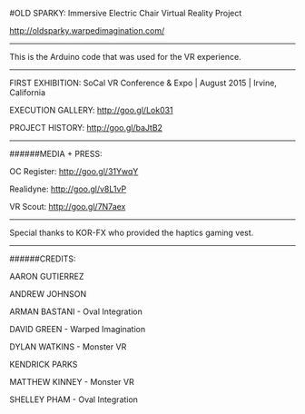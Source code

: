 #OLD SPARKY: Immersive Electric Chair Virtual Reality Project

http://oldsparky.warpedimagination.com/

***

This is the Arduino code that was used for the VR experience.

***

FIRST EXHIBITION: SoCal VR Conference & Expo | August 2015 | Irvine, California

EXECUTION GALLERY: http://goo.gl/Lok031

PROJECT HISTORY: http://goo.gl/baJtB2

***

######MEDIA + PRESS:

OC Register: http://goo.gl/31YwqY

Realidyne: http://goo.gl/v8L1vP

VR Scout: http://goo.gl/7N7aex 

***

Special thanks to KOR-FX who provided the haptics gaming vest.

***

######CREDITS:

AARON GUTIERREZ

ANDREW JOHNSON

ARMAN BASTANI - Oval Integration

DAVID GREEN - Warped Imagination

DYLAN WATKINS - Monster VR

KENDRICK PARKS

MATTHEW KINNEY - Monster VR

SHELLEY PHAM - Oval Integration